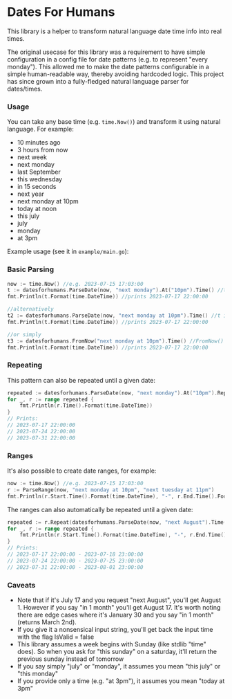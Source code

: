 # Dates For Humans
This library is a helper to transform natural language date time info into real times. 

The original usecase for this library was a requirement to have simple configuration in a config file for date patterns (e.g. to represent "every monday"). This allowed me to make the date patterns configurable in a simple human-readable way, thereby avoiding hardcoded logic. This project has since grown into a fully-fledged natural language parser for dates/times.

### Usage
You can take any base time (e.g. `time.Now()`) and transform it using natural language. For example:

- 10 minutes ago
- 3 hours from now
- next week
- next monday
- last September
- this wednesday
- in 15 seconds
- next year
- next monday at 10pm
- today at noon
- this july
- july
- monday
- at 3pm

Example usage (see it in `example/main.go`):

### Basic Parsing

```go
now := time.Now() //e.g. 2023-07-15 17:03:00
t := datesforhumans.ParseDate(now, "next monday").At("10pm").Time() //t is a standard time.Time
fmt.Println(t.Format(time.DateTime)) //prints 2023-07-17 22:00:00

//alternatively
t2 := datesforhumans.ParseDate(now, "next monday at 10pm").Time() //t is a standard time.Time
fmt.Println(t.Format(time.DateTime)) //prints 2023-07-17 22:00:00

//or simply
t3 := datesforhumans.FromNow("next monday at 10pm").Time() //FromNow() is a shortcut for ParseDate(time.Now(), "string")
fmt.Println(t.Format(time.DateTime)) //prints 2023-07-17 22:00:00
```

### Repeating

This pattern can also be repeated until a given date:

```go
repeated := datesforhumans.ParseDate(now, "next monday").At("10pm").Repeat(datesforhumans.ParseDate(now, "next August").Time())
for _, r := range repeated {
    fmt.Println(r.Time().Format(time.DateTime))
}
// Prints:
// 2023-07-17 22:00:00
// 2023-07-24 22:00:00
// 2023-07-31 22:00:00
```

### Ranges

It's also possible to create date ranges, for example:

```go
now := time.Now() //e.g. 2023-07-15 17:03:00
r := ParseRange(now, "next monday at 10pm", "next tuesday at 11pm")
fmt.Println(r.Start.Time().Format(time.DateTime), "-", r.End.Time().Format(time.DateTime)) //prints 2023-07-17 22:00:00 - 2023-07-18 23:00:00
```

The ranges can also automatically be repeated until a given date:

```go
repeated := r.Repeat(datesforhumans.ParseDate(now, "next August").Time())
for _, r := range repeated {
    fmt.Println(r.Start.Time().Format(time.DateTime), "-", r.End.Time().Format(time.DateTime))
}
// Prints:
// 2023-07-17 22:00:00 - 2023-07-18 23:00:00
// 2023-07-24 22:00:00 - 2023-07-25 23:00:00
// 2023-07-31 22:00:00 - 2023-08-01 23:00:00
```

### Caveats
- Note that if it's July 17 and you request "next August", you'll get August 1. However if you say "in 1 month" you'll get August 17. It's worth noting there are edge cases where it's January 30 and you say "in 1 month" (returns March 2nd).
- If you give it a nonsensical input string, you'll get back the input time with the flag IsValid = false
- This library assumes a week begins with Sunday (like stdlib "time" does). So when you ask for "this sunday" on a saturday, it'll return the previous sunday instead of tomorrow
- If you say simply "july" or "monday", it assumes you mean "this july" or "this monday"
- If you provide only a time (e.g. "at 3pm"), it assumes you mean "today at 3pm"